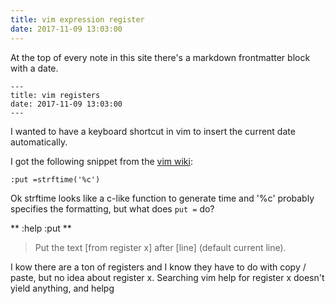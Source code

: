 ```yaml
---
title: vim expression register
date: 2017-11-09 13:03:00
---
```


At the top of every note in this site there's a markdown frontmatter block with
a date.

```
---
title: vim registers
date: 2017-11-09 13:03:00
---
```

I wanted to have a keyboard shortcut in vim to insert the current date
automatically.

I got the following snippet from the [vim wiki][1]:

`:put =strftime('%c')`

Ok strftime looks like a c-like function to generate time and '%c' probably
specifies the formatting, but what does `put =` do?

** :help :put **
> Put the text [from register x] after [line] (default current line).

I kow there are a ton of registers and I know they have to do with copy / paste,
but no idea about register x. Searching vim help for register x doesn't yield
anything, and helpg <F12>

[1]: http://vim.wikia.com/wiki/Insert_current_date_or_time
